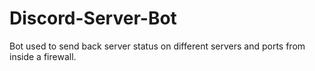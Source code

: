 # Discord-Server-Bot
Bot used to send back server status on different servers and ports from inside a firewall.
